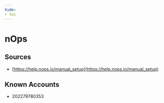 ```yaml
---
hide:
- toc
---
```


# nOps

## Sources

*   [https://help.nops.io/manual_setup](https://help.nops.io/manual_setup)

## Known Accounts

*   202279780353